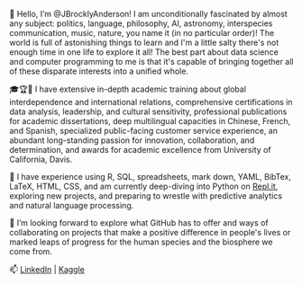 👋 Hello, I’m @JBrocklyAnderson! I am unconditionally fascinated by almost any subject: politics, language, philosophy, AI, astronomy, interspecies communication, music, nature, you name it (in no particular order)! The world is full of astonishing things to learn and I'm a little salty there's not enough time in one life to explore it all! The best part about data science and computer programming to me is that it's capable of bringing together all of these disparate interests into a unified whole.

🎓🏆💼 I have extensive in-depth academic training about global interdependence and international relations, comprehensive certifications in data analysis, leadership, and cultural sensitivity, professional publications for academic dissertations, deep multilingual capacities in Chinese, French, and Spanish, specialized public-facing customer service experience, an abundant long-standing passion for innovation, collaboration, and determination, and awards for academic excellence from University of California, Davis. 

🌱 I have experience using R, SQL, spreadsheets, mark down, YAML, BibTex, LaTeX, HTML, CSS, and am currently deep-diving into Python on [Repl.it](https://replit.com/@JosephBrockly-A), exploring new projects, and preparing to wrestle with predictive analytics and natural language processing.  

💞️ I’m looking forward to explore what GitHub has to offer and ways of collaborating on projects that make a positive difference in people's lives or marked leaps of progress for the human species and the biosphere we come from.

📫 [LinkedIn](https://www.linkedin.com/in/joseph-brockly-anderson-438149287) | [Kaggle](https://www.kaggle.com/jbrocklyanderson)  

<!---
JBrocklyAnderson/JBrocklyAnderson is a ✨ special ✨ repository because its `README.md` (this file) appears on your GitHub profile.
You can click the Preview link to take a look at your changes.
--->
